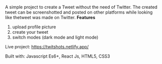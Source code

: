 A simple project to create a Tweet without the need of Twitter. The created tweet can be screenshotted and posted on other platforms while looking like thetweet was made on Twitter.
**Features**
1) upload profile picture
2) create your tweet
3) switch modes (dark mode and light mode)

Live project: https://twitshots.netlify.app/


Built with: Javascript Es6+, React Js, HTML5, CSS3
